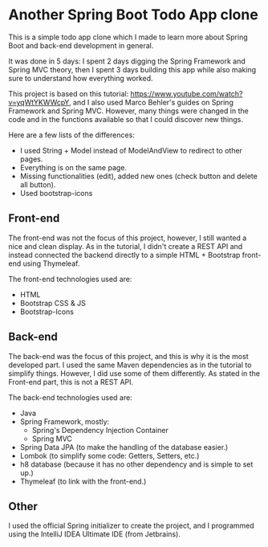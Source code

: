# Another Spring Boot Todo App clone

This is a simple todo app clone which I made to learn more about Spring Boot and back-end development in general.

It was done in 5 days: I spent 2 days digging the Spring Framework and Spring MVC theory, then I spent 3 days building this app while also making sure to understand how everything worked.

This project is based on this tutorial: https://www.youtube.com/watch?v=yqWtYKWWcpY, and I also used Marco Behler's guides on Spring Framework and Spring MVC. However, many things were changed in the code and in the functions available so that I could discover new things.

Here are a few lists of the differences:
- I used String + Model instead of ModelAndView to redirect to other pages.
- Everything is on the same page.
- Missing functionalities (edit), added new ones (check button and delete all button).
- Used bootstrap-icons


## Front-end
The front-end was not the focus of this project, however, I still wanted a nice and clean display. As in the tutorial, I didn't create a REST API and instead connected the backend directly to a simple HTML + Bootstrap front-end using Thymeleaf.

The front-end technologies used are:
- HTML
- Bootstrap CSS & JS
- Bootstrap-Icons


## Back-end
The back-end was the focus of this project, and this is why it is the most developed part. I used the same Maven dependencies as in the tutorial to simplify things. However, I did use some of them differently. As stated in the Front-end part, this is not a REST API.

The back-end technologies used are:
- Java
- Spring Framework, mostly:
    - Spring's Dependency Injection Container
    - Spring MVC
- Spring Data JPA (to make the handling of the database easier.)
- Lombok (to simplify some code: Getters, Setters, etc.)
- h8 database (because it has no other dependency and is simple to set up.)
- Thymeleaf (to link with the front-end.)

## Other
I used the official Spring initializer to create the project, and I programmed using the IntelliJ IDEA Ultimate IDE (from Jetbrains).


